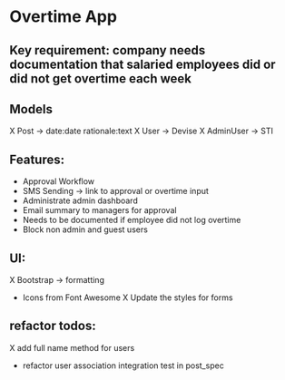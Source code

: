 # Overtime App

## Key requirement: company needs documentation that salaried employees did or did not get overtime each week

## Models
X Post -> date:date rationale:text
X User -> Devise
X AdminUser -> STI

## Features:
- Approval Workflow
- SMS Sending -> link to approval or overtime input
- Administrate admin dashboard
- Email summary to managers for approval
- Needs to be documented if employee did not log overtime
- Block non admin and guest users

## UI:
X Bootstrap -> formatting
- Icons from Font Awesome
X Update the styles for forms

## refactor todos:
X add full name method for users
- refactor user association integration test in post_spec